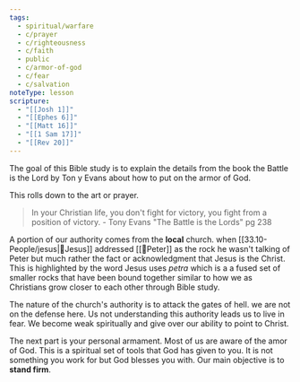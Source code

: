 ```yaml
---
tags:
  - spiritual/warfare
  - c/prayer
  - c/righteousness
  - c/faith
  - public
  - c/armor-of-god
  - c/fear
  - c/salvation
noteType: lesson
scripture:
  - "[[Josh 1]]"
  - "[[Ephes 6]]"
  - "[[Matt 16]]"
  - "[[1 Sam 17]]"
  - "[[Rev 20]]"
---
```

The goal of this Bible study is to explain the details from the book the Battle is the Lord by Ton y Evans about how to put on the armor of God.

This rolls down to the art or prayer.

> In your Christian life, you don't fight for victory, you fight from a position of victory.
\- Tony Evans "The Battle is the Lords" pg 238

A portion of our authority comes from the **local** church. when [[33.10-People/jesus|👼Jesus]] addressed [[🧑Peter]] as the rock he wasn't talking of Peter but much rather the fact or acknowledgment that Jesus is the Christ. This is highlighted by the word Jesus uses *petra* which is a a fused set of smaller rocks that have been bound together similar to how we as Christians grow closer to each other through Bible study.

The nature of the church's authority is to attack the gates of hell. we are not on the defense here. Us not understanding this authority leads us to live in fear. We become weak spiritually and give over our ability to point to Christ.

The next part is your personal armament. Most of us are aware of the amor of God. This is a spiritual set of tools that God has given to you. It is not something you work for but God blesses you with. Our main objective is to **stand firm**.